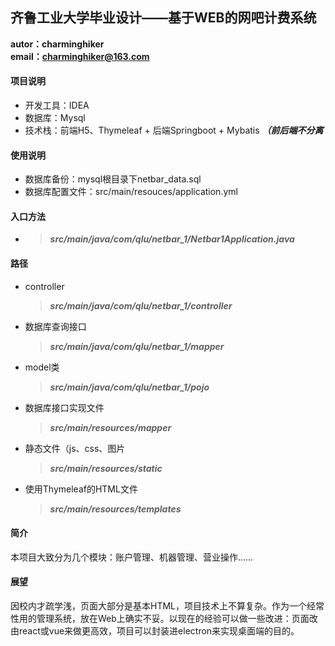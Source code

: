 ## 齐鲁工业大学毕业设计——基于WEB的网吧计费系统
**autor：charminghiker**  
**email：charminghiker@163.com**

#### 项目说明
+ 开发工具：IDEA
+ 数据库：Mysql
+ 技术栈：前端H5、Thymeleaf + 后端Springboot + Mybatis ***（前后端不分离***

#### 使用说明
+ 数据库备份：mysql根目录下netbar_data.sql
+ 数据库配置文件：src/main/resouces/application.yml

#### 入口方法
+ >***src/main/java/com/qlu/netbar_1/Netbar1Application.java***
#### 路径
+ controller
  >***src/main/java/com/qlu/netbar_1/controller***
+ 数据库查询接口
  >***src/main/java/com/qlu/netbar_1/mapper***
+ model类
  >***src/main/java/com/qlu/netbar_1/pojo***
+ 数据库接口实现文件
  >***src/main/resources/mapper***
+ 静态文件（js、css、图片
  >***src/main/resources/static***
+ 使用Thymeleaf的HTML文件
  >***src/main/resources/templates***

#### 简介
本项目大致分为几个模块：账户管理、机器管理、营业操作……

#### 展望
因校内才疏学浅，页面大部分是基本HTML，项目技术上不算复杂。作为一个经常性用的管理系统，放在Web上确实不妥。以现在的经验可以做一些改进：页面改由react或vue来做更高效，项目可以封装进electron来实现桌面端的目的。